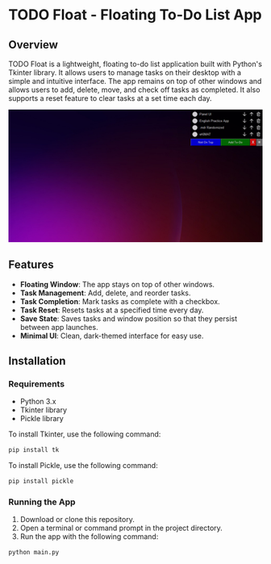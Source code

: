 # TODO Float - Floating To-Do List App

## Overview

TODO Float is a lightweight, floating to-do list application built with Python's Tkinter library. It allows users to
manage tasks on their desktop with a simple and intuitive interface. The app remains on top of other windows and allows
users to add, delete, move, and check off tasks as completed. It also supports a reset feature to clear tasks at a set
time each day.

![Cover Image](assets/img.png)

## Features

- **Floating Window**: The app stays on top of other windows.
- **Task Management**: Add, delete, and reorder tasks.
- **Task Completion**: Mark tasks as complete with a checkbox.
- **Task Reset**: Resets tasks at a specified time every day.
- **Save State**: Saves tasks and window position so that they persist between app launches.
- **Minimal UI**: Clean, dark-themed interface for easy use.

## Installation

### Requirements

- Python 3.x
- Tkinter library
- Pickle library

To install Tkinter, use the following command:

```bash
pip install tk
```

To install Pickle, use the following command:

```bash 
pip install pickle
```

### Running the App

1. Download or clone this repository.
2. Open a terminal or command prompt in the project directory.
3. Run the app with the following command:

```bash
python main.py
```
